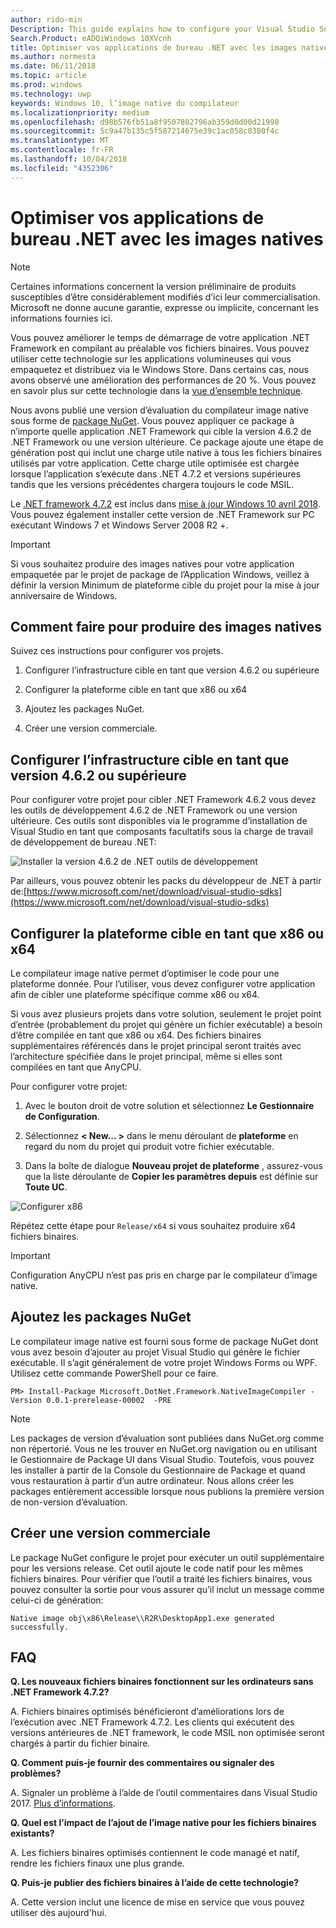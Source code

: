 ```yaml
---
author: rido-min
Description: This guide explains how to configure your Visual Studio Solution to optimize the application binaries with native images.
Search.Product: eADQiWindows 10XVcnh
title: Optimiser vos applications de bureau .NET avec les images natives
ms.author: normesta
ms.date: 06/11/2018
ms.topic: article
ms.prod: windows
ms.technology: uwp
keywords: Windows 10, l’image native du compilateur
ms.localizationpriority: medium
ms.openlocfilehash: d98b576fb51a8f9507802796ab359d0d00d21998
ms.sourcegitcommit: 5c9a47b135c5f587214675e39c1ac058c0380f4c
ms.translationtype: MT
ms.contentlocale: fr-FR
ms.lasthandoff: 10/04/2018
ms.locfileid: "4352306"
---
```

# <a name="optimize-your-net-desktop-apps-with-native-images"></a>Optimiser vos applications de bureau .NET avec les images natives

> [!NOTE]
> Certaines informations concernent la version préliminaire de produits susceptibles d’être considérablement modifiés d’ici leur commercialisation. Microsoft ne donne aucune garantie, expresse ou implicite, concernant les informations fournies ici.

Vous pouvez améliorer le temps de démarrage de votre application .NET Framework en compilant au préalable vos fichiers binaires. Vous pouvez utiliser cette technologie sur les applications volumineuses qui vous empaquetez et distribuez via le Windows Store. Dans certains cas, nous avons observé une amélioration des performances de 20 %. Vous pouvez en savoir plus sur cette technologie dans la [vue d’ensemble technique](https://github.com/dotnet/coreclr/blob/master/Documentation/botr/readytorun-overview.md).

Nous avons publié une version d’évaluation du compilateur image native sous forme de [package NuGet](https://www.nuget.org/packages/Microsoft.DotNet.Framework.NativeImageCompiler). Vous pouvez appliquer ce package à n’importe quelle application .NET Framework qui cible la version 4.6.2 de .NET Framework ou une version ultérieure. Ce package ajoute une étape de génération post qui inclut une charge utile native à tous les fichiers binaires utilisés par votre application. Cette charge utile optimisée est chargée lorsque l’application s’exécute dans .NET 4.7.2 et versions supérieures tandis que les versions précédentes chargera toujours le code MSIL.

Le [.NET framework 4.7.2](https://blogs.msdn.microsoft.com/dotnet/2018/04/30/announcing-the-net-framework-4-7-2/) est inclus dans [mise à jour Windows 10 avril 2018](https://blogs.windows.com/windowsexperience/2018/04/30/how-to-get-the-windows-10-april-2018-update/). Vous pouvez également installer cette version de .NET Framework sur PC exécutant Windows 7 et Windows Server 2008 R2 +.

> [!IMPORTANT]
> Si vous souhaitez produire des images natives pour votre application empaquetée par le projet de package de l’Application Windows, veillez à définir la version Minimum de plateforme cible du projet pour la mise à jour anniversaire de Windows.

## <a name="how-to-produce-native-images"></a>Comment faire pour produire des images natives

Suivez ces instructions pour configurer vos projets.

1. Configurer l’infrastructure cible en tant que version 4.6.2 ou supérieure

2. Configurer la plateforme cible en tant que x86 ou x64 

3. Ajoutez les packages NuGet.

4. Créer une version commerciale.

## <a name="configure-the-target-framework-as-462-or-above"></a>Configurer l’infrastructure cible en tant que version 4.6.2 ou supérieure

Pour configurer votre projet pour cibler .NET Framework 4.6.2 vous devez les outils de développement 4.6.2 de .NET Framework ou une version ultérieure. Ces outils sont disponibles via le programme d’installation de Visual Studio en tant que composants facultatifs sous la charge de travail de développement de bureau .NET:

![Installer la version 4.6.2 de .NET outils de développement](images/desktop-to-uwp/install-4.6.2-devpack.png)

Par ailleurs, vous pouvez obtenir les packs du développeur de .NET à partir de:[https://www.microsoft.com/net/download/visual-studio-sdks](https://www.microsoft.com/net/download/visual-studio-sdks)

## <a name="configure-the-target-platform-as-x86-or-x64"></a>Configurer la plateforme cible en tant que x86 ou x64

Le compilateur image native permet d’optimiser le code pour une plateforme donnée. Pour l’utiliser, vous devez configurer votre application afin de cibler une plateforme spécifique comme x86 ou x64.

Si vous avez plusieurs projets dans votre solution, seulement le projet point d’entrée (probablement du projet qui génère un fichier exécutable) a besoin d’être compilée en tant que x86 ou x64. Des fichiers binaires supplémentaires référencés dans le projet principal seront traités avec l’architecture spécifiée dans le projet principal, même si elles sont compilées en tant que AnyCPU.

Pour configurer votre projet:

1. Avec le bouton droit de votre solution et sélectionnez **Le Gestionnaire de Configuration**.

2. Sélectionnez **< New... >** dans le menu déroulant de **plateforme** en regard du nom du projet qui produit votre fichier exécutable.

3. Dans la boîte de dialogue **Nouveau projet de plateforme** , assurez-vous que la liste déroulante de **Copier les paramètres depuis** est définie sur **Toute UC**.

![Configurer x86](images/desktop-to-uwp/configure-x86.png)

Répétez cette étape pour `Release/x64` si vous souhaitez produire x64 fichiers binaires.

>[!IMPORTANT]
> Configuration AnyCPU n’est pas pris en charge par le compilateur d’image native.

## <a name="add-the-nuget-packages"></a>Ajoutez les packages NuGet

Le compilateur image native est fourni sous forme de package NuGet dont vous avez besoin d’ajouter au projet Visual Studio qui génère le fichier exécutable. Il s’agit généralement de votre projet Windows Forms ou WPF. Utilisez cette commande PowerShell pour ce faire.

```PS
PM> Install-Package Microsoft.DotNet.Framework.NativeImageCompiler -Version 0.0.1-prerelease-00002  -PRE
```

> [!NOTE]
> Les packages de version d’évaluation sont publiées dans NuGet.org comme non répertorié. Vous ne les trouver en NuGet.org navigation ou en utilisant le Gestionnaire de Package UI dans Visual Studio. Toutefois, vous pouvez les installer à partir de la Console du Gestionnaire de Package et quand vous restauration à partir d’un autre ordinateur. Nous allons créer les packages entièrement accessible lorsque nous publions la première version de non-version d’évaluation.

## <a name="create-a-release-build"></a>Créer une version commerciale

Le package NuGet configure le projet pour exécuter un outil supplémentaire pour les versions release. Cet outil ajoute le code natif pour les mêmes fichiers binaires.
Pour vérifier que l’outil a traité les fichiers binaires, vous pouvez consulter la sortie pour vous assurer qu’il inclut un message comme celui-ci de génération:

```
Native image obj\x86\Release\\R2R\DesktopApp1.exe generated successfully.
```

## <a name="faq"></a>FAQ

**Q. Les nouveaux fichiers binaires fonctionnent sur les ordinateurs sans .NET Framework 4.7.2?**

A. Fichiers binaires optimisés bénéficieront d’améliorations lors de l’exécution avec .NET Framework 4.7.2. Les clients qui exécutent des versions antérieures de .NET framework, le code MSIL non optimisée seront chargés à partir du fichier binaire.

**Q. Comment puis-je fournir des commentaires ou signaler des problèmes?**

A. Signaler un problème à l’aide de l’outil commentaires dans Visual Studio 2017. [Plus d’informations](https://docs.microsoft.com/visualstudio/ide/how-to-report-a-problem-with-visual-studio-2017).

**Q. Quel est l’impact de l’ajout de l’image native pour les fichiers binaires existants?**

A. Les fichiers binaires optimisés contiennent le code managé et natif, rendre les fichiers finaux une plus grande.

**Q. Puis-je publier des fichiers binaires à l’aide de cette technologie?**

A. Cette version inclut une licence de mise en service que vous pouvez utiliser dès aujourd'hui.
